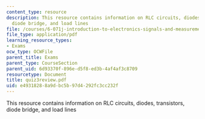 ```yaml
---
content_type: resource
description: This resource contains information on RLC circuits, diodes, transistors,
  diode bridge, and load lines
file: /courses/6-071j-introduction-to-electronics-signals-and-measurement-spring-2006/e49318288a9dbc5b97d4292fc3cc232f_quiz3review.pdf
file_type: application/pdf
learning_resource_types:
- Exams
ocw_type: OCWFile
parent_title: Exams
parent_type: CourseSection
parent_uid: 6d93370f-896e-d5f8-ed3b-4af4af3c8709
resourcetype: Document
title: quiz3review.pdf
uid: e4931828-8a9d-bc5b-97d4-292fc3cc232f
---
```

This resource contains information on RLC circuits, diodes, transistors, diode bridge, and load lines